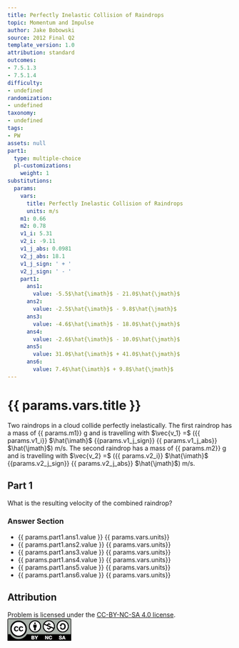 ```yaml
---
title: Perfectly Inelastic Collision of Raindrops
topic: Momentum and Impulse
author: Jake Bobowski
source: 2012 Final Q2
template_version: 1.0
attribution: standard
outcomes:
- 7.5.1.3
- 7.5.1.4
difficulty:
- undefined
randomization:
- undefined
taxonomy:
- undefined
tags:
- PW
assets: null
part1:
  type: multiple-choice
  pl-customizations:
    weight: 1
substitutions:
  params:
    vars:
      title: Perfectly Inelastic Collision of Raindrops
      units: m/s
    m1: 0.66
    m2: 0.78
    v1_i: 5.31
    v2_i: -9.11
    v1_j_abs: 0.0981
    v2_j_abs: 18.1
    v1_j_sign: ' + '
    v2_j_sign: ' - '
    part1:
      ans1:
        value: -5.5$\hat{\imath}$ - 21.0$\hat{\jmath}$
      ans2:
        value: -2.5$\hat{\imath}$ - 9.8$\hat{\jmath}$
      ans3:
        value: -4.6$\hat{\imath}$ - 18.0$\hat{\jmath}$
      ans4:
        value: -2.6$\hat{\imath}$ - 10.0$\hat{\jmath}$
      ans5:
        value: 31.0$\hat{\imath}$ + 41.0$\hat{\jmath}$
      ans6:
        value: 7.4$\hat{\imath}$ + 9.8$\hat{\jmath}$
---
```

# {{ params.vars.title }}
Two raindrops in a cloud collide perfectly inelastically. The first raindrop has a mass of {{ params.m1}} g and is travelling with $\vec{v_1} =$ ({{ params.v1_i}} $\hat{\imath}$ {{params.v1_j_sign}} {{ params.v1_j_abs}} $\hat{\jmath}$) m/s.
The second raindrop has a mass of {{ params.m2}} g and is travelling with $\vec{v_2} =$ ({{ params.v2_i}} $\hat{\imath}$ {{params.v2_j_sign}} {{ params.v2_j_abs}} $\hat{\jmath}$) m/s.

## Part 1

What is the resulting velocity of the combined raindrop?

### Answer Section

- {{ params.part1.ans1.value }} {{ params.vars.units}}
- {{ params.part1.ans2.value }} {{ params.vars.units}}
- {{ params.part1.ans3.value }} {{ params.vars.units}}
- {{ params.part1.ans4.value }} {{ params.vars.units}}
- {{ params.part1.ans5.value }} {{ params.vars.units}}
- {{ params.part1.ans6.value }} {{ params.vars.units}}

## Attribution

Problem is licensed under the [CC-BY-NC-SA 4.0 license](https://creativecommons.org/licenses/by-nc-sa/4.0/).<br> ![The Creative Commons 4.0 license requiring attribution-BY, non-commercial-NC, and share-alike-SA license.](https://raw.githubusercontent.com/firasm/bits/master/by-nc-sa.png)